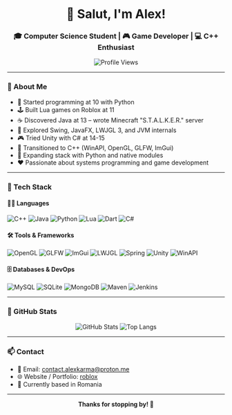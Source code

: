 <h1 align="center">👋 Salut, I'm Alex!</h1>
<h3 align="center">🎓 Computer Science Student | 🎮 Game Developer | 💻 C++ Enthusiast</h3>

<p align="center">
  <img src="https://komarev.com/ghpvc/?username=AlexeyLegasov63&style=flat-square&color=blue" alt="Profile Views"/>
</p>

---

### 🧠 About Me

- 🧒 Started programming at 10 with Python  
- 🕹️ Built Lua games on Roblox at 11  
- ☕ Discovered Java at 13 – wrote Minecraft "S.T.A.L.K.E.R." server 
- 🧪 Explored Swing, JavaFX, LWJGL 3, and JVM internals  
- 🎮 Tried Unity with C# at 14-15  
- 🧊 Transitioned to C++ (WinAPI, OpenGL, GLFW, ImGui)  
- 🐍 Expanding stack with Python and native modules  
- ❤️ Passionate about systems programming and game development

---

### 💼 Tech Stack

#### 👨‍💻 Languages
![C++](https://img.shields.io/badge/C++-00599C?style=for-the-badge&logo=c%2B%2B&logoColor=white)
![Java](https://img.shields.io/badge/Java-ED8B00?style=for-the-badge&logo=openjdk&logoColor=white)
![Python](https://img.shields.io/badge/Python-3776AB?style=for-the-badge&logo=python&logoColor=white)
![Lua](https://img.shields.io/badge/Lua-2C2D72?style=for-the-badge&logo=lua&logoColor=white)
![Dart](https://img.shields.io/badge/Dart-0175C2?style=for-the-badge&logo=dart&logoColor=white)
![C#](https://img.shields.io/badge/C%23-239120?style=for-the-badge&logo=c-sharp&logoColor=white)

#### 🛠 Tools & Frameworks
![OpenGL](https://img.shields.io/badge/OpenGL-5586A4?style=for-the-badge&logo=opengl&logoColor=white)
![GLFW](https://img.shields.io/badge/GLFW-000000?style=for-the-badge&logo=glfw&logoColor=white)
![ImGui](https://img.shields.io/badge/ImGui-1A1A1A?style=for-the-badge&logo=imgui&logoColor=white)
![LWJGL](https://img.shields.io/badge/LWJGL-000000?style=for-the-badge&logo=java&logoColor=white)
![Spring](https://img.shields.io/badge/Spring-6DB33F?style=for-the-badge&logo=spring&logoColor=white)
![Unity](https://img.shields.io/badge/Unity-100000?style=for-the-badge&logo=unity&logoColor=white)
![WinAPI](https://img.shields.io/badge/WinAPI-0078D6?style=for-the-badge&logo=windows&logoColor=white)

#### 🗄️ Databases & DevOps
![MySQL](https://img.shields.io/badge/MySQL-4479A1?style=for-the-badge&logo=mysql&logoColor=white)
![SQLite](https://img.shields.io/badge/SQLite-07405E?style=for-the-badge&logo=sqlite&logoColor=white)
![MongoDB](https://img.shields.io/badge/MongoDB-4ea94b?style=for-the-badge&logo=mongodb&logoColor=white)
![Maven](https://img.shields.io/badge/Maven-C71A36?style=for-the-badge&logo=apachemaven&logoColor=white)
![Jenkins](https://img.shields.io/badge/Jenkins-2C5263?style=for-the-badge&logo=jenkins&logoColor=white)

---

### 🧩 GitHub Stats

<p align="center">
  <img src="https://github-readme-stats.vercel.app/api?username=AlexeyLegasov63&show_icons=true&theme=tokyonight" alt="GitHub Stats"/>
  <img src="https://github-readme-stats.vercel.app/api/top-langs/?username=AlexeyLegasov63&layout=compact&theme=tokyonight" alt="Top Langs"/>
</p>

---

### 📫 Contact

- 📧 Email: contact.alexkarma@proton.me
- 🌐 Website / Portfolio: [roblox](https://create.roblox.com/talent/creators/708110614)
- 📍 Currently based in Romania  

---

<p align="center">
  <strong>Thanks for stopping by! 👋</strong>
</p>
